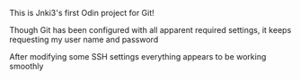 This is Jnki3's first Odin project for Git!

Though Git has been configured with all apparent required settings, it keeps requesting my user name and password

After modifying some SSH settings everything appears to be working smoothly